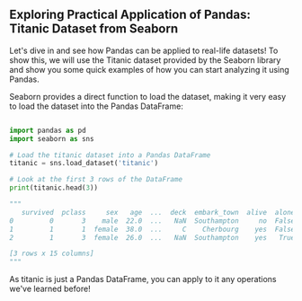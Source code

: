 ## Exploring Practical Application of Pandas: Titanic Dataset from Seaborn

Let's dive in and see how Pandas can be applied to real-life datasets! To show this, we will use the Titanic dataset provided by the Seaborn library and show you some quick examples of how you can start analyzing it using Pandas.

Seaborn provides a direct function to load the dataset, making it very easy to load the dataset into the Pandas DataFrame:

```Python

import pandas as pd
import seaborn as sns

# Load the titanic dataset into a Pandas DataFrame
titanic = sns.load_dataset('titanic')

# Look at the first 3 rows of the DataFrame
print(titanic.head(3))

"""
   survived  pclass     sex   age  ...  deck  embark_town  alive  alone
0         0       3    male  22.0  ...   NaN  Southampton     no  False
1         1       1  female  38.0  ...     C    Cherbourg    yes  False
2         1       3  female  26.0  ...   NaN  Southampton    yes   True

[3 rows x 15 columns]
"""
```
As titanic is just a Pandas DataFrame, you can apply to it any operations we've learned before!
